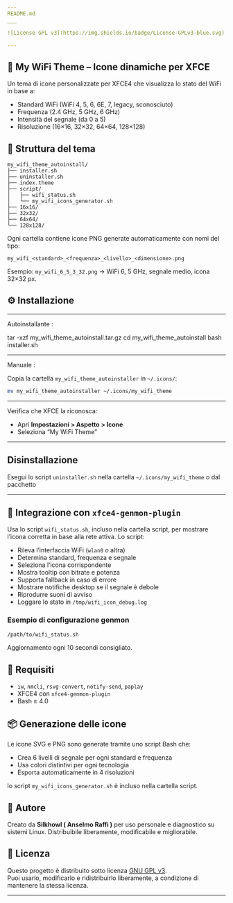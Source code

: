 ```yaml
---
README.md
___

![License GPL v3](https://img.shields.io/badge/License-GPLv3-blue.svg)

---
```

## 📡 My WiFi Theme – Icone dinamiche per XFCE

Un tema di icone personalizzate per XFCE4 che visualizza lo stato del WiFi in base a:
- Standard WiFi (WiFi 4, 5, 6, 6E, 7, legacy, sconosciuto)
- Frequenza (2.4 GHz, 5 GHz, 6 GHz)
- Intensità del segnale (da 0 a 5)
- Risoluzione (16×16, 32×32, 64×64, 128×128)

## 📁 Struttura del tema

```
my_wifi_theme_autoinstall/
├── installer.sh
├── uninstaller.sh
├── index.theme
├── script/
│   ├── wifi_status.sh
│   └── my_wifi_icons_generator.sh
├── 16x16/
├── 32x32/
├── 64x64/
└── 128x128/
```

Ogni cartella contiene icone PNG generate automaticamente con nomi del tipo:

```
my_wifi_<standard>_<frequenza>_<livello>_<dimensione>.png
```

Esempio: `my_wifi_6_5_3_32.png` → WiFi 6, 5 GHz, segnale medio, icona 32×32 px.

## ⚙️ Installazione

___
 Autoinstallante :

tar -xzf my_wifi_theme_autoinstall.tar.gz
cd my_wifi_theme_autoinstall
bash installer.sh

---
 Manuale :

Copia la cartella `my_wifi_theme_autoinstaller` in `~/.icons/`:

```bash
mv my_wifi_theme_autoinstaller ~/.icons/my_wifi_theme
```
---

  Verifica che XFCE la riconosca:
   - Apri **Impostazioni > Aspetto > Icone**
   - Seleziona “My WiFi Theme”

---
## Disinstallazione

 Esegui lo script `uninstaller.sh` nella cartella `~/.icons/my_wifi_theme` o dal pacchetto

---

## 🔧 Integrazione con `xfce4-genmon-plugin`

Usa lo script `wifi_status.sh`, incluso nella cartella script, per mostrare l’icona corretta in base alla rete attiva. Lo script:
- Rileva l’interfaccia WiFi (`wlan0` o altra)
- Determina standard, frequenza e segnale
- Seleziona l’icona corrispondente
- Mostra tooltip con bitrate e potenza
- Supporta fallback in caso di errore
- Mostrare notifiche desktop se il segnale è debole
- Riprodurre suoni di avviso
- Loggare lo stato in `/tmp/wifi_icon_debug.log`


### Esempio di configurazione genmon

```bash
/path/to/wifi_status.sh
```

Aggiornamento ogni 10 secondi consigliato.

## 🧪 Requisiti

- `iw`, `nmcli`, `rsvg-convert`, `notify-send`, `paplay`
- XFCE4 con `xfce4-genmon-plugin`
- Bash ≥ 4.0

## 📦 Generazione delle icone

Le icone SVG e PNG sono generate tramite uno script Bash che:
- Crea 6 livelli di segnale per ogni standard e frequenza
- Usa colori distintivi per ogni tecnologia
- Esporta automaticamente in 4 risoluzioni

lo script `my_wifi_icons_generator.sh` è incluso nella cartella script.

## 🧠 Autore

Creato da **Silkhowl ( Anselmo Raffi )** per uso personale e diagnostico su sistemi Linux.
Distribuibile liberamente, modificabile e migliorabile.

## 📜 Licenza

Questo progetto è distribuito sotto licenza [GNU GPL v3](https://www.gnu.org/licenses/gpl-3.0.html).  
Puoi usarlo, modificarlo e ridistribuirlo liberamente, a condizione di mantenere la stessa licenza.

---